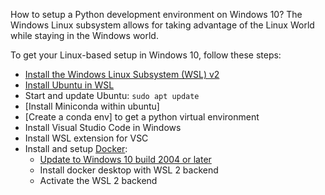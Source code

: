 How to setup a Python development environment on Windows 10? The Windows Linux subsystem allows for taking advantage of the Linux World while staying in the Windows world.

To get your Linux-based setup in Windows 10, follow these steps:
* [Install the Windows Linux Subsystem (WSL) v2 ](https://docs.microsoft.com/de-de/windows/wsl/install-win10)
* [Install Ubuntu in WSL](https://docs.microsoft.com/de-de/windows/wsl/install-win10#step-6---install-your-linux-distribution-of-choice)
* Start and update Ubuntu: `sudo apt update`
* [Install Miniconda within ubuntu]
* [Create a conda env] to get a python virtual environment
* Install Visual Studio Code in Windows 
* Install WSL extension for VSC
* Install and setup [Docker](https://www.docker.com):
  * [Update to Windows 10 build 2004 or later](https://www.microsoft.com/en-us/software-download/windows10)
  * Install docker desktop with WSL 2 backend
  * Activate the WSL 2 backend
